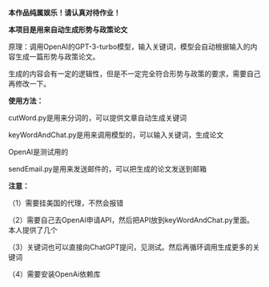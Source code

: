 **本作品纯属娱乐！请认真对待作业！**

**本项目是用来自动生成形势与政策论文**

原理：调用OpenAI的GPT-3-turbo模型，输入关键词，模型会自动根据输入的内容生成一篇形势与政策论文。

生成的内容会有一定的逻辑性，但是不一定完全符合形势与政策的要求，需要自己再修改一下。

**使用方法：**

cutWord.py是用来分词的，可以提供文章自动生成关键词

keyWordAndChat.py是用来调用模型的，可以输入关键词，生成论文

OpenAI是测试用的

sendEmail.py是用来发送邮件的，可以把生成的论文发送到邮箱

**注意：**

（1）需要挂美国的代理，不然会报错

（2）需要自己去OpenAI申请API，然后把API放到keyWordAndChat.py里面。本人提供了几个

（3）关键词也可以直接向ChatGPT提问，见测试。然后再循环调用生成更多的关键词

（4）需要安装OpenAi依赖库




